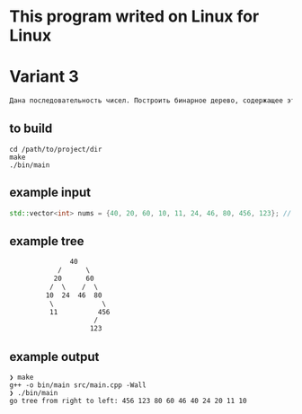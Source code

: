# This program writed on Linux for Linux
# Variant 3

```txt
Дана последовательность чисел. Построить бинарное дерево, содержащее эти числа. Произвести обход дерева справа налево и вывести результаты на экран. После выполнения программы очистить память, занятую древовидной структурой.
```

## to build

```shell
cd /path/to/project/dir
make
./bin/main
```

## example input

```cpp
std::vector<int> nums = {40, 20, 60, 10, 11, 24, 46, 80, 456, 123}; // example input
```

## example tree

```txt
               40
            /      \
           20      60
          /  \    /  \
         10  24  46  80
          \            \
          11          456
                     /
                    123 
```

## example output

```shell
❯ make
g++ -o bin/main src/main.cpp -Wall
❯ ./bin/main
go tree from right to left: 456 123 80 60 46 40 24 20 11 10 
```
